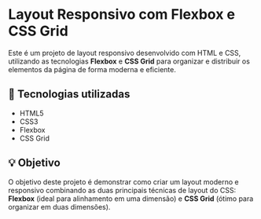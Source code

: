 # Layout Responsivo com Flexbox e CSS Grid

Este é um projeto de layout responsivo desenvolvido com HTML e CSS, utilizando as tecnologias **Flexbox** e **CSS Grid** para organizar e distribuir os elementos da página de forma moderna e eficiente.

## 🔧 Tecnologias utilizadas

- HTML5
- CSS3
- Flexbox
- CSS Grid

## 💡 Objetivo

O objetivo deste projeto é demonstrar como criar um layout moderno e responsivo combinando as duas principais técnicas de layout do CSS: **Flexbox** (ideal para alinhamento em uma dimensão) e **CSS Grid** (ótimo para organizar em duas dimensões).
